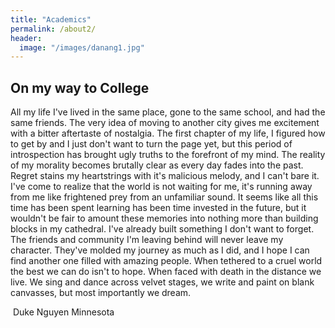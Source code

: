 ```yaml
---
title: "Academics"
permalink: /about2/
header:
  image: "/images/danang1.jpg"
---
```

## On my way to College

All my life I've lived in the same place, gone to the same school, and had the same friends. The very idea of moving to another city gives me excitement with a bitter aftertaste of nostalgia. The first chapter of my life, I figured how to get by and I just don't want to turn the page yet, but this period of introspection has brought ugly truths to the forefront of my mind. The reality of my morality becomes brutally clear as every day fades into the past. Regret stains my heartstrings with it's malicious melody, and I can't bare it. I've come to realize that the world is not waiting for me, it's running away from me like frightened prey from an unfamiliar sound. It seems like all this time has been spent learning has been time invested in the future, but it wouldn't be fair to amount these memories into nothing more than building blocks in my cathedral. I've already built something I don't want to forget. The friends and community I'm leaving behind will never leave my character. They've molded my journey as much as I did, and I hope I can find another one filled with amazing people. When tethered to a cruel world the best we can do isn't to hope. When faced with death in the distance we live. We sing and dance across velvet stages, we write and paint on blank canvasses, but most importantly we dream.

 Duke Nguyen Minnesota

